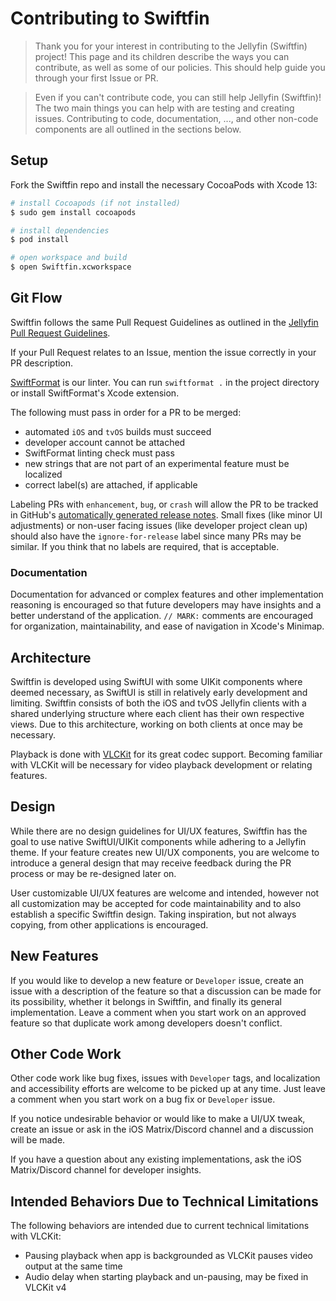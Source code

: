 # Contributing to Swiftfin

> Thank you for your interest in contributing to the Jellyfin (Swiftfin) project! This page and its children describe the ways you can contribute, as well as some of our policies. This should help guide you through your first Issue or PR.

> Even if you can't contribute code, you can still help Jellyfin (Swiftfin)! The two main things you can help with are testing and creating issues. Contributing to code, documentation, ..., and other non-code components are all outlined in the sections below.

## Setup

Fork the Swiftfin repo and install the necessary CocoaPods with Xcode 13:

```bash
# install Cocoapods (if not installed)
$ sudo gem install cocoapods

# install dependencies
$ pod install

# open workspace and build
$ open Swiftfin.xcworkspace
```

## Git Flow

Swiftfin follows the same Pull Request Guidelines as outlined in the [Jellyfin Pull Request Guidelines](https://jellyfin.org/docs/general/contributing/development.html#pull-request-guidelines).

If your Pull Request relates to an Issue, mention the issue correctly in your PR description.

[SwiftFormat](https://github.com/nicklockwood/SwiftFormat) is our linter. You can run `swiftformat .` in the project directory or install SwiftFormat's Xcode extension.

The following must pass in order for a PR to be merged:
- automated `iOS` and `tvOS` builds must succeed
- developer account cannot be attached
- SwiftFormat linting check must pass
- new strings that are not part of an experimental feature must be localized
- correct label(s) are attached, if applicable

Labeling PRs with `enhancement`, `bug`, or `crash` will allow the PR to be tracked in GitHub's [automatically generated release notes](https://docs.github.com/en/repositories/releasing-projects-on-github/automatically-generated-release-notes). Small fixes (like minor UI adjustments) or non-user facing issues (like developer project clean up) should also have the `ignore-for-release` label since many PRs may be similar. If you think that no labels are required, that is acceptable.

### Documentation
Documentation for advanced or complex features and other implementation reasoning is encouraged so that future developers may have insights and a better understand of the application. `// MARK:` comments are encouraged for organization, maintainability, and ease of navigation in Xcode's Minimap.

## Architecture

Swiftfin is developed using SwiftUI with some UIKit components where deemed necessary, as SwiftUI is still in relatively early development and limiting. Swiftfin consists of both the iOS and tvOS Jellyfin clients with a shared underlying structure where each client has their own respective views. Due to this architecture, working on both clients at once may be necessary.

Playback is done with [VLCKit](https://code.videolan.org/videolan/VLCKit) for its great codec support. Becoming familiar with VLCKit will be necessary for video playback development or relating features.

## Design

While there are no design guidelines for UI/UX features, Swiftfin has the goal to use native SwiftUI/UIKit components while adhering to a Jellyfin theme. If your feature creates new UI/UX components, you are welcome to introduce a general design that may receive feedback during the PR process or may be re-designed later on.

User customizable UI/UX features are welcome and intended, however not all customization may be accepted for code maintainability and to also establish a specific Swiftfin design. Taking inspiration, but not always copying, from other applications is encouraged.

## New Features

If you would like to develop a new feature or `Developer` issue, create an issue with a description of the feature so that a discussion can be made for its possibility, whether it belongs in Swiftfin, and finally its general implementation. Leave a comment when you start work on an approved feature so that duplicate work among developers doesn't conflict.

## Other Code Work

Other code work like bug fixes, issues with `Developer` tags, and localization and accessibility efforts are welcome to be picked up at any time. Just leave a comment when you start work on a bug fix or `Developer` issue.

If you notice undesirable behavior or would like to make a UI/UX tweak, create an issue or ask in the iOS Matrix/Discord channel and a discussion will be made.

If you have a question about any existing implementations, ask the iOS Matrix/Discord channel for developer insights.

## Intended Behaviors Due to Technical Limitations

The following behaviors are intended due to current technical limitations with VLCKit:

- Pausing playback when app is backgrounded as VLCKit pauses video output at the same time
- Audio delay when starting playback and un-pausing, may be fixed in VLCKit v4
